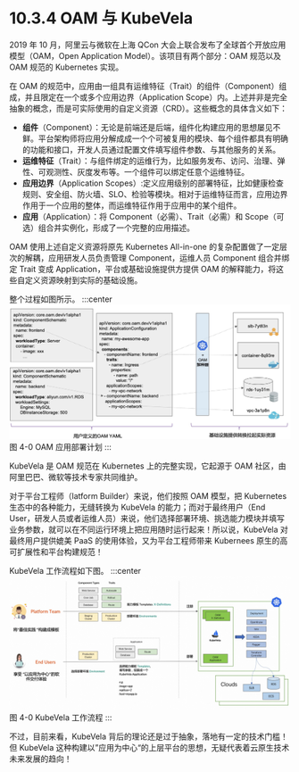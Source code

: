# 10.3.4 OAM 与 KubeVela

2019 年 10 月，阿里云与微软在上海 QCon 大会上联合发布了全球首个开放应用模型（OAM，Open Application Model）。该项目有两个部分：OAM 规范以及 OAM 规范的 Kubernetes 实现。

在 OAM 的规范中，应用由一组具有运维特征（Trait）的组件（Component）组成，并且限定在一个或多个应用边界（Application Scope）内。上述并非是完全抽象的概念，而是可实际使用的自定义资源（CRD）。这些概念的具体含义如下：

- **组件**（Component）：无论是前端还是后端，组件化构建应用的思想屡见不鲜。平台架构师将应用分解成成一个个可被复用的模块、每个组件都具有明确的功能和接口，开发人员通过配置文件填写组件参数、与其他服务的关系。
- **运维特征**（Trait）：与组件绑定的运维行为，比如服务发布、访问、治理、弹性、可观测性、灰度发布等。一个组件可以绑定任意个运维特征。
- **应用边界**（Application Scopes）:定义应用级别的部署特征，比如健康检查规则、安全组、防火墙、SLO、检验等模块。相对于运维特征而言，应用边界作用于一个应用的整体，而运维特征作用于应用中的某个组件。
- **应用**（Application）：将 Component（必需）、Trait（必需）和 Scope（可选）组合并实例化，形成了一个完整的应用描述。

OAM 使用上述自定义资源将原先 Kubernetes All-in-one 的复杂配置做了一定层次的解耦，应用研发人员负责管理 Component，运维人员 Component 组合并绑定 Trait 变成 Application，平台或基础设施提供方提供 OAM 的解释能力，将这些自定义资源映射到实际的基础设施。

整个过程如图所示。
:::center
  ![](../assets/OAM-how-it-works.png)<br/>
  图 4-0 OAM 应用部署计划
:::

KubeVela 是 OAM 规范在 Kubernetes 上的完整实现，它起源于 OAM 社区，由阿里巴巴、微软等技术专家共同维护。

对于平台工程师（latform Builder）来说，他们按照 OAM 模型，把 Kubernetes 生态中的各种能力，无缝转换为 KubeVela 的能力；而对于最终用户（End User，研发人员或者运维人员）来说，他们选择部署环境、挑选能力模块并填写业务参数，就可以在不同运行环境上把应用随时运行起来！所以说，KubeVela 对最终用户提供媲美 PaaS 的使用体验，又为平台工程师带来 Kubernees 原生的高可扩展性和平台构建规范！

KubeVela 工作流程如下图。
:::center
  ![](../assets/kubevela.jpg)<br/>
  图 4-0 KubeVela 工作流程
:::

不过，目前来看，KubeVela 背后的理论还是过于抽象，落地有一定的技术门槛！但 KubeVela 这种构建以”应用为中心“的上层平台的思想，无疑代表着云原生技术未来发展的趋向！



[^1]: https://zh.wikipedia.org/wiki/%E4%BF%A1%E6%81%AF%E7%83%9F%E5%9B%B1